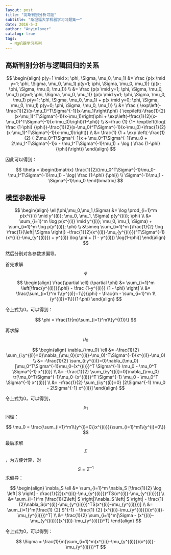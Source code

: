 ```yaml
---
layout: post
title: "高斯判别分析习题"
subtitle: "斯坦福大学机器学习习题集一"
date: 2016-5-3
author: "Anyinlover"
catalog: true
tags:
  - Ng机器学习系列
---
```


## 高斯判别分析与逻辑回归的关系

$$
\begin{align}
p(y=1 \mid x; \phi, \Sigma, \mu_0, \mu_1) &= \frac {p(x \mid y=1; \phi, \Sigma, \mu_0, \mu_1) p(y=1; \phi, \Sigma, \mu_0, \mu_1)} {p(x; \phi, \Sigma, \mu_0, \mu_1)} \\
&= \frac {p(x \mid y=1; \phi, \Sigma, \mu_0, \mu_1) p(y=1; \phi, \Sigma, \mu_0, \mu_1)} {p(x \mid y=1; \phi, \Sigma, \mu_0, \mu_1) p(y=1; \phi, \Sigma, \mu_0, \mu_1) + p(x \mid y=0; \phi, \Sigma, \mu_0, \mu_1) p(y=0; \phi, \Sigma, \mu_0, \mu_1)} \\
&= \frac { \exp\left(-\frac{1}{2}(x-\mu_1)^T\Sigma^{-1}(x-\mu_1)\right)\phi} { \exp\left(-\frac{1}{2}(x-\mu_1)^T\Sigma^{-1}(x-\mu_1)\right)\phi + \exp\left(-\frac{1}{2}(x-\mu_0)^T\Sigma^{-1}(x-\mu_0)\right)(1-\phi)} \\
&=\frac {1} {1+ \exp\left(\log( \frac {1-\phi} {\phi})-\frac{1}{2}(x-\mu_0)^T\Sigma^{-1}(x-\mu_0)+\frac{1}{2}(x-\mu_1)^T\Sigma^{-1}(x-\mu_1)\right)} \\
&= \frac{1} {1 + \exp \left(-\frac{1}{2} (-2\mu_0^T\Sigma^{-1}x + \mu_0^T\Sigma^{-1}\mu_0 + 2\mu_1^T\Sigma^{-1}x - \mu_1^T\Sigma^{-1}\mu_1) + \log ( \frac {1-\phi} {\phi})\right)}
\end{align}
$$

因此可以得到：

$$
\theta =
\begin{bmatrix}
\frac{1}{2}(\mu_0^T\Sigma^{-1}\mu_0-\mu_1^T\Sigma^{-1}\mu_1) - \log( \frac {1-\phi} {\phi}) \\
\Sigma^{-1}\mu_1 - \Sigma^{-1}\mu_0
\end{bmatrix}
$$

## 模型参数推导

$$
\begin{align}
\ell(\phi,\mu_0,\mu_1,\Sigma) &= \log \prod_{i=1}^m p(x^{(i)} \mid y^{(i)}; \mu_0, \mu_1, \Sigma) p(y^{(i)}; \phi) \\
&= \sum_{i=1}^m \log p(x^{(i)} \mid y^{(i)}; \mu_0, \mu_1, \Sigma) + \sum_{i=1}^m \log p(y^{(i)}; \phi) \\
&\simeq \sum_{i=1}^m [\frac{1}{2} \log \frac{1}{\left| \Sigma \right|} -\frac{1}{2}(x^{(i)}-\mu_{y^{(i)}})^T\Sigma^{-1}(x^{(i)}-\mu_{y^{(i)}}) + y^{(i)} \log \phi + (1 - y^{(i)}) \log(1-\phi)]
\end{align}
$$

然后分别对各参数求偏导。

首先求解$$\phi$$

$$
\begin{align}
\frac{\partial \ell} {\partial \phi} &= \sum_{i=1}^m \left[\frac{y^{(i)}}{\phi} - \frac {1-y^{(i)}} {1 - \phi} \right] \\
&= \frac{\sum_{i=1}^m 1\{y^{(i)}=1\}}{\phi} - \frac{m - \sum_{i=1}^m 1\{y^{(i)}=1\}}{1-\phi}
\end{align}
$$

令上式为0，可以得到：

$$
\phi = \frac{1}{m}\sum_{i=1}^m1\{y^{(1)}\}
$$

再求解$$\mu_0$$

$$
\begin{align}
\nabla_{\mu_0} \ell &= -\frac{1}{2} \sum_{i:y^{(i)}=0}\nabla_{\mu_0}(x^{(i)}-\mu_0)^T\Sigma^{-1}(x^{(i)}-\mu_0) \\
&= -\frac{1}{2} \sum_{i:y^{(i)}=0}\nabla_{\mu_0} [\mu_0^T\Sigma^{-1}\mu_0-{x^{(i)}}^T \Sigma^{-1} \mu_0 - \mu_0^T \Sigma^{-1} x^{(i)}] \\
&= -\frac{1}{2} \sum_{i:y^{(i)}=0}\nabla_{\mu_0} tr[\mu_0^T\Sigma^{-1}\mu_0-{x^{(i)}}^T \Sigma^{-1} \mu_0 - \mu_0^T \Sigma^{-1} x^{(i)}] \\
&= -\frac{1}{2} \sum_{i:y^{(i)}=0} [2\Sigma^{-1} \mu_0 - 2\Sigma^{-1} x^{(i)}]
\end{align}
$$

令上式为0，可以得到，$$\mu_1$$同理：

$$
\mu_0 = \frac{\sum_{i=1}^m1\{y^{i}=0\}x^{(i)}}{\sum_{i=1}^m1\{y^{i}=0\}}
$$

最后求解$$\Sigma$$，为方便计算，对$$S = \Sigma^{-1}$$求偏导：

$$
\begin{align}
\nabla_S \ell &= \sum_{i=1}^m \nabla_S [\frac{1}{2} \log \left| S \right| - \frac{1}{2}(x^{(i)}-\mu_{y^{(i)}})^TS(x^{(i)}-\mu_{y^{(i)}})] \\
&= \sum_{i=1}^m [\frac{1}{2\left| S \right|}\nabla_S \left| S \right| - \frac{1}{2}\nabla_S(x^{(i)}-\mu_{y^{(i)}})^TS(x^{(i)}-\mu_{y^{(i)}})] \\
&= \sum_{i=1}^m[\frac{1} {2} S^{-1} - \frac{1} {2} (x^{(i)}-\mu_{y^{(i)}})(x^{(i)}-\mu_{y^{(i)}})^T] \\
&= \frac{1}{2} \sum_{i=1}^m[\Sigma - (x^{(i)}-\mu_{y^{(i)}})(x^{(i)}-\mu_{y^{(i)}})^T]
\end{align}
$$

令上式为0，可以得到：

$$
\Sigma = \frac{1}{m}\sum_{i=1}^m(x^{(i)}-\mu_{y^{(i)}})(x^{(i)}-\mu_{y^{(i)}})^T
$$
